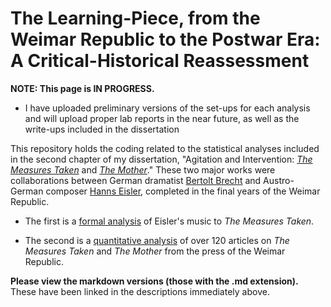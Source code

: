 # The Learning-Piece, from the Weimar Republic to the Postwar Era: A Critical-Historical Reassessment

**NOTE: This page is IN PROGRESS.** 

* I have uploaded preliminary versions of the set-ups for each analysis and will 
upload proper lab reports in the near future, as well as the write-ups included
in the dissertation

This repository holds the coding related to the statistical analyses included in 
the second chapter of my dissertation, "Agitation and Intervention: *[The Measures Taken](https://en.wikipedia.org/wiki/The_Decision_(play))* and 
*[The Mother](https://en.wikipedia.org/wiki/The_Mother_(Brecht_play))*." These 
two major works were collaborations between German dramatist 
[Bertolt Brecht](https://en.wikipedia.org/wiki/Bertolt_Brecht) 
and Austro-German composer 
[Hanns Eisler](https://en.wikipedia.org/wiki/Hanns_Eisler), completed in the 
final years of the Weimar Republic.

* The first is a 
[formal analysis](https://github.com/noahzeldin/dissertation/blob/main/mt_music_analysis.md) 
of Eisler's music to *The Measures Taken*. 

* The second is a [quantitative analysis](https://github.com/noahzeldin/dissertation/blob/main/reception_analysis.md) 
of over 120 articles on *The Measures Taken* and *The Mother* from the press of 
the Weimar Republic.

**Please view the markdown versions (those with the .md extension).** These have 
been linked in the descriptions immediately above.